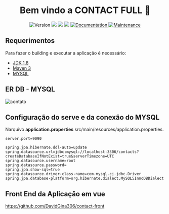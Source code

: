 <h1 align="center">Bem vindo a CONTACT FULL 👋</h1>
<p align="center">
  <img alt="Version" src="https://img.shields.io/badge/version-1.0.0-blue.svg?cacheSeconds=2592000" />
  <img src="https://img.shields.io/badge/JDK-%3E%3D1.8-blue.svg" />
  <img src="https://img.shields.io/badge/Maven-%3E%3D3.0-blue.svg" />
  <img src="https://img.shields.io/badge/SPRING-%3E%3D2.3.4-green.svg" />
  <a href="https://github.com/DavidGina306/contacts#readme" target="_blank">
    <img alt="Documentation" src="https://img.shields.io/badge/documentation-yes-brightgreen.svg" />
  </a>
  <a href="https://github.com/kefranabg/readme-md-generator/graphs/commit-activity" target="_blank">
    <img alt="Maintenance" src="https://img.shields.io/badge/Maintained%3F-yes-green.svg" />
  </a>
</p>

## Requerimentos

Para fazer o building e executar a aplicação é necessário:

- [JDK 1.8](http://www.oracle.com/technetwork/java/javase/downloads/jdk8-downloads-2133151.html)
- [Maven 3](https://maven.apache.org)
- [MYSQL](https://www.mysql.com/)

## ER DB - MYSQL
![contato](https://user-images.githubusercontent.com/39013655/98778000-0f2d7200-23c8-11eb-836d-4c719804c168.PNG)

## Configuração do serve e da conexão do MYSQL 
Narquivo <strong>application.properties</strong> src/main/resources/application.properties.
```
server.port=9090

spring.jpa.hibernate.ddl-auto=update
spring.datasource.url=jdbc:mysql://localhost:3306/contacts?createDatabaseIfNotExist=true&serverTimezone=UTC
spring.datasource.username=root
spring.datasource.password=
spring.jpa.show-sql=true
spring.datasource.driver-class-name=com.mysql.cj.jdbc.Driver
spring.jpa.database-platform=org.hibernate.dialect.MySQL5InnoDBDialect
````
## Front End da Aplicação em vue 

https://github.com/DavidGina306/contact-front


